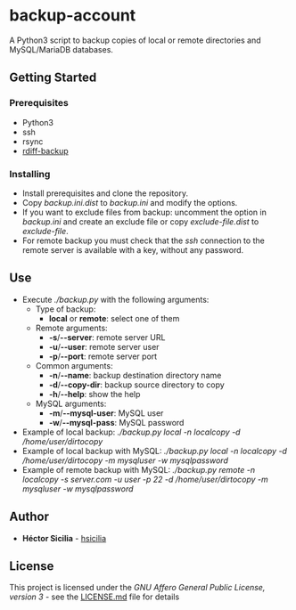 # backup-account

A Python3 script to backup copies of local or remote directories and MySQL/MariaDB databases.

## Getting Started

### Prerequisites

  - Python3
  - ssh
  - rsync
  - [rdiff-backup](https://github.com/sol1/rdiff-backup)

### Installing

  * Install prerequisites and clone the repository.
  * Copy *backup.ini.dist* to *backup.ini* and modify the options.
  * If you want to exclude files from backup: uncomment the option in *backup.ini* and create an exclude file or copy *exclude-file.dist* to *exclude-file*.
  * For remote backup you must check that the *ssh* connection to the remote server is available with a key, without any password.

## Use
  * Execute *./backup.py* with the following arguments:
    * Type of backup:
      * **local** or **remote**: select one of them
    * Remote arguments:
      * **-s**/**--server**: remote server URL
      * **-u**/**--user**: remote server user
      * **-p**/**--port**: remote server port
    * Common arguments:
      * **-n**/**--name**: backup destination directory name
      * **-d**/**--copy-dir**: backup source directory to copy
      * **-h**/**--help**: show the help
    * MySQL arguments:
      * **-m**/**--mysql-user**: MySQL user
      * **-w**/**--mysql-pass**: MySQL password
  * Example of local backup: *./backup.py local -n localcopy -d /home/user/dirtocopy*
  * Example of local backup with MySQL: *./backup.py local -n localcopy -d /home/user/dirtocopy -m mysqluser -w mysqlpassword*
  * Example of remote backup with MySQL: *./backup.py remote -n localcopy -s server.com -u user -p 22 -d /home/user/dirtocopy -m mysqluser -w mysqlpassword*

## Author

* **Héctor Sicilia** - [hsicilia](https://github.com/hsicilia)

## License

This project is licensed under the *GNU Affero General Public License, version 3* - see the [LICENSE.md](LICENSE.md) file for details
